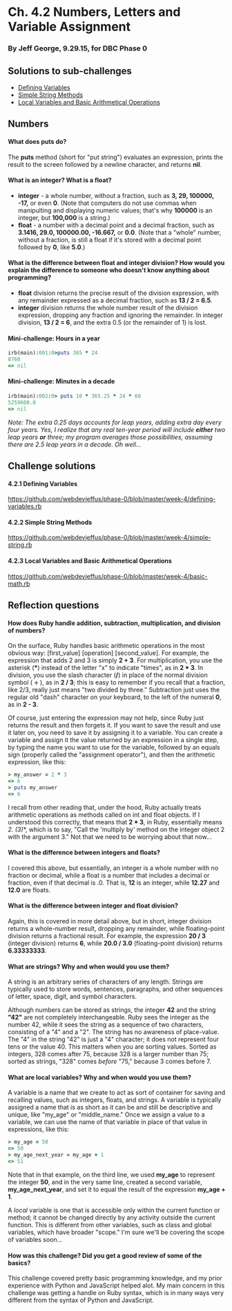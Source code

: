 # Ch. 4.2 Numbers, Letters and Variable Assignment
### By Jeff George, 9.29.15, for DBC Phase 0

## Solutions to sub-challenges

* [Defining Variables](https://github.com/webdevjeffus/phase-0/blob/master/week-4/defining-variables.rb)
* [Simple String Methods](https://github.com/webdevjeffus/phase-0/blob/master/week-4/simple-string.rb)
* [Local Variables and Basic Arithmetical Operations](https://github.com/webdevjeffus/phase-0/blob/master/week-4/basic-math.rb)


## Numbers

#### What does **puts** do?

The **puts** method (short for "put string") evaluates an expression, prints the result to the screen followed by a newline character, and returns **nil**.

#### What is an integer? What is a float?

* **integer** - a whole number, without a fraction, such as **3, 29, 100000, -17,** or even **0**. (Note that computers do not use commas when manipulting and displaying numeric values; that's why **100000** is an integer, but **100,000** is a string.)
* **float** - a number with a decimal point and a decimal fraction, such as **3.1416, 29.0, 100000.00, -16.667,** or **0.0**. (Note that a "whole" number, without a fraction, is still a float if it's stored with a decimal point followed by **0**, like **5.0**.)


#### What is the difference between float and integer division? How would you explain the difference to someone who doesn't know anything about programming?

* **float** division returns the precise result of the division expression, with any remainder expressed as a decimal fraction, such as **13 / 2 = 6.5**.
* **integer** division returns the whole number result of the division expression, dropping any fraction and ignoring the remainder. In integer division, **13 / 2 = 6**, and the extra 0.5 (or the remainder of 1) is lost.


#### Mini-challenge: Hours in a year

```ruby
irb(main):001:0>puts 365 * 24
8760
=> nil
```

#### Mini-challenge: Minutes in a decade

```ruby
irb(main):002:0> puts 10 * 365.25 * 24 * 60
5259600.0
=> nil
```

_Note: The extra 0.25 days accounts for leap years, adding extra day every four years. Yes, I realize that any real ten-year period will include **either** two leap years **or** three; my program averages those possibilities, assuming there are 2.5 leap years in a decade. Oh well..._

## Challenge solutions

#### 4.2.1 Defining Variables

https://github.com/webdevjeffus/phase-0/blob/master/week-4/defining-variables.rb

#### 4.2.2 Simple String Methods

https://github.com/webdevjeffus/phase-0/blob/master/week-4/simple-string.rb

#### 4.2.3 Local Variables and Basic Arithmetical Operations

https://github.com/webdevjeffus/phase-0/blob/master/week-4/basic-math.rb

## Reflection questions

#### How does Ruby handle addition, subtraction, multiplication, and division of numbers?

On the surface, Ruby handles basic arithmetic operations in the most obvious way: [first_value] [operation] [second_value]. For example, the expression that adds 2 and 3 is simply **2 + 3**. For multiplication, you use the asterisk (__*__) instead of the letter "x" to indicate "times", as in **2 * 3**. In division, you use the slash character (**/**) in place of the normal division symbol ( **&divide;** ), as in **2 / 3**; this is easy to remember if you recall that a fraction, like 2/3, really just means "two divided by three." Subtraction just uses the regular old "dash" character on your keyboard, to the left of the numeral **0**, as in **2 - 3**.

Of course, just entering the expression may not help, since Ruby just returns the result and then forgets it. If you want to save the result and use it later on, you need to save it by assigning it to a variable. You can create a variable and assign it the value returned by an expression in a single step, by typing the name you want to use for the variable, followed by an equals sign (properly called the "assignment operator"), and then the arithmetic expression, like this:

```ruby
> my_answer = 2 * 3
=> 6
> puts my_answer
=> 6
```

I recall from other reading that, under the hood, Ruby actually treats arithmetic operations as methods called on int and float objects. If I understood this correctly, that means that **2 * 3**, in Ruby, essentially means **2.* (3)**, which is to say, "Call the 'multiply by' method on the integer object 2 with the argument 3." Not that we need to be worrying about that now&hellip;

#### What is the difference between integers and floats?

I covered this above, but essentially, an integer is a whole number with no fraction or decimal, while a float is a number that includes a decimal or fraction, even if that decimal is .0. That is, **12** is an integer, while **12.27** and **12.0** are floats.

#### What is the difference between integer and float division?

Again, this is covered in more detail above, but in short, integer division returns a whole-number result, dropping any remainder, while floating-point division returns a fractional result. For example, the expression **20 / 3** (integer division) returns **6**, while **20.0 / 3.0** (floating-point division) returns **6.33333333**.

#### What are strings? Why and when would you use them?

A string is an arbitrary series of characters of any length. Strings are typically used to store words, sentences, paragraphs, and other sequences of letter, space, digit, and symbol characters.

Although numbers can be stored as strings, the integer **42** and the string **"42"** are not completely interchangeable. Ruby sees the integer as the number 42, while it sees the string as a sequence of two characters, consisting of a "4" and a "2". The string has no awareness of place-value. The "4" in the string "42" is just a "4" character; it does not represent four tens or the value 40. This matters when you are sorting values. Sorted as integers, 328 comes after 75, because 328 is a larger number than 75; sorted as strings, "328" comes _before_ "75," because 3 comes before 7.

#### What are local variables? Why and when would you use them?

A variable is a name that we create to act as sort of container for saving and recalling values, such as integers, floats, and strings. A variable is typically assigned a name that is as short as it can be and still be descriptive and unique, like "my_age" or "middle_name." Once we assign a value to a variable, we can use the name of that variable in place of that value in expressions, like this:

```ruby
> my_age = 50
=> 50
> my_age_next_year = my_age + 1
=> 51
```

Note that in that example, on the third line, we used **my_age** to represent the integer **50**, and in the very same line, created a second variable, **my_age_next_year**, and set it to equal the result of the expression **my_age + 1**.

A _local_ variable is one that is accessible only within the current function or method; it cannot be changed directly by any activity outside the current function. This is different from other variables, such as class and global variables, which have broader "scope." I'm sure we'll be covering the scope of variables soon...

#### How was this challenge? Did you get a good review of some of the basics?

This challenge covered pretty basic programming knowledge, and my prior experience with Python and JavaScript helped alot. My main concern in this challenge was getting a handle on Ruby syntax, which is in many ways very different from the syntax of Python and JavaScript.